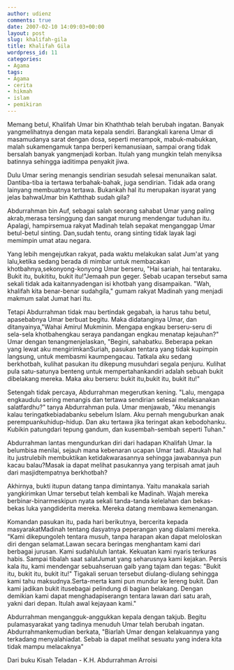 ```yaml
---
author: udienz
comments: true
date: 2007-02-10 14:09:03+00:00
layout: post
slug: khalifah-gila
title: Khalifah Gila
wordpress_id: 11
categories:
- Agama
tags:
- Agama
- cerita
- hikmah
- islam
- pemikiran
---
```


Memang betul, Khalifah Umar bin Khaththab telah berubah ingatan. Banyak yangmelihatnya dengan mata kepala sendiri. Barangkali karena Umar di masamudanya sarat dengan dosa, seperti merampok, mabuk-mabukkan, malah sukamengamuk tanpa berperi kemanusiaan, sampai orang tidak bersalah banyak yangmenjadi korban. Itulah yang mungkin telah menyiksa batinnya sehingga iaditimpa penyakit jiwa.







Dulu Umar sering menangis sendirian sesudah selesai menunaikan salat. Dantiba-tiba ia tertawa terbahak-bahak, juga sendirian. Tidak ada orang lainyang membuatnya tertawa. Bukankah hal itu merupakan isyarat yang jelas bahwaUmar bin Kaththab sudah gila?







Abdurrahman bin Auf, sebagai salah seorang sahabat Umar yang paling akrab,merasa tersinggung dan sangat murung mendengar tuduhan itu. Apalagi, hampirsemua rakyat Madinah telah sepakat menganggap Umar betul-betul sinting. Dan,sudah tentu, orang sinting tidak layak lagi memimpin umat atau negara.







Yang lebih mengejutkan rakyat, pada waktu melakukan salat Jum'at yang lalu,ketika sedang berada di mimbar untuk membacakan khotbahnya,sekonyong-konyong Umar berseru, "Hai sariah, hai tentaraku. Bukit itu, bukititu, bukit itu!"Jemaah pun geger. Sebab ucapan tersebut sama sekali tidak ada kaitannyadengan isi khotbah yang disampaikan. "Wah, khalifah kita benar-benar sudahgila," gumam rakyat Madinah yang menjadi makmum salat Jumat hari itu.







Tetapi Abdurrahman tidak mau bertindak gegabah, ia harus tahu betul, apasebabnya Umar berbuat begitu. Maka didatanginya Umar, dan ditanyainya,"Wahai Amirul Mukminin. Mengapa engkau berseru-seru di sela-sela khotbahengkau seraya pandangan engkau menatap kejauhan?" Umar dengan tenangmenjelaskan, "Begini, sahabatku. Beberapa pekan yang lewat aku mengirimkanSuriah, pasukan tentara yang tidak kupimpin langsung, untuk membasmi kaumpengacau. Tatkala aku sedang berkhotbah, kulihat pasukan itu dikepung musuhdari segala penjuru. Kulihat pula satu-satunya benteng untuk mempertahankandiri adalah sebuah bukit dibelakang mereka. Maka aku berseru: bukit itu,bukit itu, bukit itu!"







Setengah tidak percaya, Abdurrahman megerutkan kening. "Lalu, mengapa engkaudulu sering menangis dan tertawa sendirian selesai melaksanakan salatfardhu?" tanya Abdurrahman pula. Umar menjawab, "Aku menangis kalau teringatkebiadabanku sebelum Islam. Aku pernah menguburkan anak perempuankuhidup-hidup. Dan aku tertawa jika teringat akan kebodohanku. Kubikin patungdari tepung gandum, dan kusembah-sembah seperti Tuhan."







Abdurrahman lantas mengundurkan diri dari hadapan Khalifah Umar. Ia belumbisa menilai, sejauh mana kebenaran ucapan Umar tadi. Ataukah hal itu justrulebih membuktikan ketidakwarasannya sehingga jawabannya pun kacau balau?Masak ia dapat melihat pasukannya yang terpisah amat jauh dari masjidtempatnya berkhotbah?







Akhirnya, bukti itupun datang tanpa dimintanya. Yaitu manakala sariah yangkirimkan Umar tersebut telah kembali ke Madinah. Wajah mereka berbinar-binarmeskipun nyata sekali tanda-tanda kelelahan dan bekas-bekas luka yangdiderita mereka. Mereka datang membawa kemenangan.







Komandan pasukan itu, pada hari berikutnya, bercerita kepada masyarakatMadinah tentang dasyatnya peperangan yang dialami mereka. "Kami dikepungoleh tentara musuh, tanpa harapan akan dapat meloloskan diri dengan selamat.Lawan secara beringas menghantam kami dari berbagai jurusan. Kami sudahluluh lantak. Kekuatan kami nyaris terkuras habis. Sampai tibalah saat salatJumat yang seharusnya kami kejakan. Persis kala itu, kami mendengar sebuahseruan gaib yang tajam dan tegas: "Bukit itu, bukit itu, bukit itu!" Tigakali seruan tersebut diulang-diulang sehingga kami tahu maksudnya.Serta-merta kami pun mundur ke lereng bukit. Dan kami jadikan bukit itusebagai pelindung di bagian belakang. Dengan demikian kami dapat menghadapiserangn tentara lawan dari satu arah, yakni dari depan. Itulah awal kejayaan kami."







Abdurrahman mengangguk-anggukkan kepala dengan takjub. Begitu pulamasyarakat yang tadinya menuduh Umar telah berubah ingatan. Abdurrahmankemudian berkata, "Biarlah Umar dengan kelakuannya yang terkadang menyalahiadat. Sebab ia dapat melihat sesuatu yang indera kita tidak mampu melacaknya"







Dari buku Kisah Teladan - K.H. Abdurrahman Arroisi
